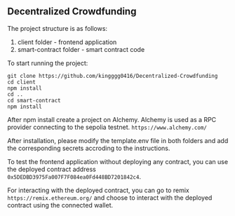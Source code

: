 ## Decentralized Crowdfunding

The project structure is as follows:
1. client folder - frontend application
2. smart-contract folder - smart contract code 

To start running the project:
```
git clone https://github.com/kingggg0416/Decentralized-Crowdfunding
cd client
npm install
cd ..
cd smart-contract
npm install
```

After npm install create a project on Alchemy. Alchemy is used as a RPC provider connecting to the sepolia testnet. `https://www.alchemy.com/`

After installation,
please modify the template.env file in both folders and add the corresponding secrets accroding to the instructions.

To test the frontend application without deploying any contract, you can use the deployed contract address `0x5DEDBD3975Fa007F7F084ea0Fd448BD7201842c4`.

For interacting with the deployed contract, you can go to remix `https://remix.ethereum.org/` and choose to interact with the deployed contract using the connected wallet.


